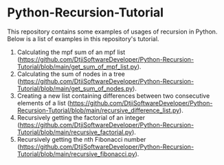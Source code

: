 # Python-Recursion-Tutorial
This repository contains some examples of usages of recursion in Python. Below is a list of examples in this repository's tutorial.

1. Calculating the mpf sum of an mpf list (https://github.com/DtjiSoftwareDeveloper/Python-Recursion-Tutorial/blob/main/get_sum_of_mpf_list.py).
2. Calculating the sum of nodes in a tree (https://github.com/DtjiSoftwareDeveloper/Python-Recursion-Tutorial/blob/main/get_sum_of_nodes.py).
3. Creating a new list containing differences between two consecutive elements 
of a list (https://github.com/DtjiSoftwareDeveloper/Python-Recursion-Tutorial/blob/main/recursive_difference_list.py).
4. Recursively getting the factorial of an integer (https://github.com/DtjiSoftwareDeveloper/Python-Recursion-Tutorial/blob/main/recursive_factorial.py).
5. Recursively getting the nth Fibonacci number (https://github.com/DtjiSoftwareDeveloper/Python-Recursion-Tutorial/blob/main/recursive_fibonacci.py).
